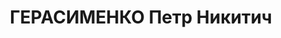 ---
title: ГЕРАСИМЕНКО Петр Никитич
description: 'Род. в 1896, Куйбышевская обл., Алексеевский р-н, с. Калашниково, русский.
  Проживал: Пермская обл., г. Березники.

  Арестован 06.08.1937. Приговор: 20.01.1938 – ВМН. Расстрелян 20.01.1938'
---